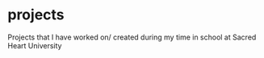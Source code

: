 # projects
Projects that I have worked on/ created during my time in school at Sacred Heart University
